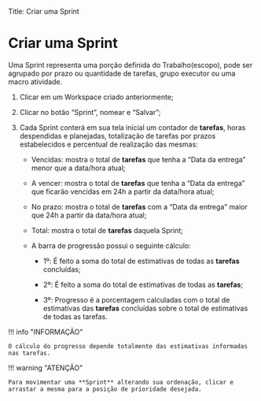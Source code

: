 Title: Criar uma Sprint

# Criar uma Sprint

Uma Sprint representa uma porção definida do Trabalho(escopo), pode ser agrupado por prazo ou quantidade de tarefas, grupo executor ou uma macro atividade.

1.  Clicar em um Workspace criado anteriormente;

2.  Clicar no botão “Sprint”, nomear e “Salvar”;

3.  Cada Sprint conterá em sua tela inicial um contador de **tarefas**, horas
    despendidas e planejadas, totalização de tarefas por prazos estabelecidos e
    percentual de realização das mesmas:

      -   Vencidas: mostra o total de **tarefas** que tenha a “Data da entrega” menor
          que a data/hora atual;

      -   A vencer: mostra o total de **tarefas** que tenha a “Data da entrega” que
         ficarão vencidas em 24h a partir da data/hora atual;

      -   No prazo: mostra o total de **tarefas** com a “Data da entrega” maior que
          24h a partir da data/hora atual;

      -   Total: mostra o total de **tarefas** daquela Sprint;

      -   A barra de progressão possui o seguinte cálculo:

          -   1º: É feito a soma do total de estimativas de todas as **tarefas**
              concluídas;

          -   2º: É feito a soma do total de estimativas de todas as **tarefas**;

          -   3º: Progresso é a porcentagem calculadas com o total de estimativas das
              **tarefas** concluídas sobre o total de estimativas de todas as tarefas.

!!! info "INFORMAÇÃO"

    O cálculo do progresso depende totalmente das estimativas informadas nas tarefas.


!!! warning "ATENÇÃO"

    Para movimentar uma **Sprint** alterando sua ordenação, clicar e arrastar a mesma para a posição de prioridade desejada.